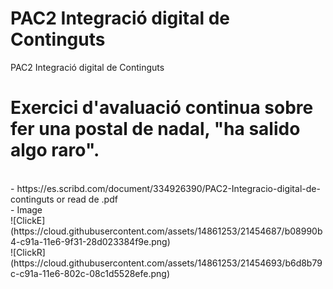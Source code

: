 # PAC2 Integració digital de Continguts
PAC2 Integració digital de Continguts<br>

# Exercici d'avaluació continua sobre fer una postal de nadal, "ha salido algo raro".
<br>
- https://es.scribd.com/document/334926390/PAC2-Integracio-digital-de-continguts or read de .pdf
<br>
- Image<br>
![ClickE](https://cloud.githubusercontent.com/assets/14861253/21454687/b08990b4-c91a-11e6-9f31-28d023384f9e.png)<br>
![ClickR](https://cloud.githubusercontent.com/assets/14861253/21454693/b6d8b79c-c91a-11e6-802c-08c1d5528efe.png)<br>
